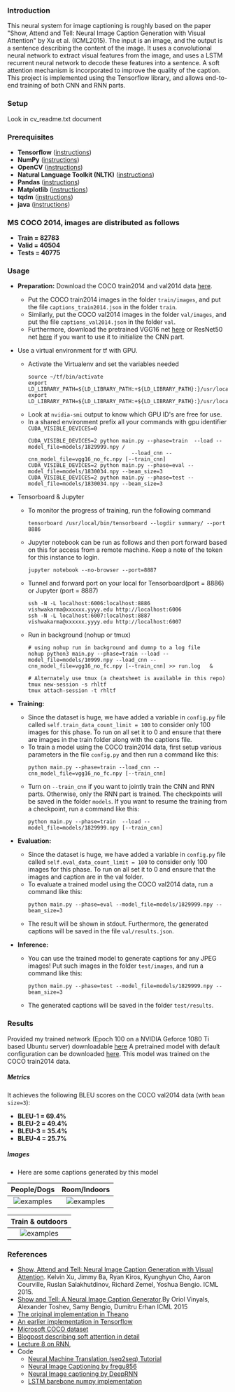 
### Introduction
This neural system for image captioning is roughly based on the paper "Show, Attend and Tell: Neural Image Caption Generation with Visual Attention" by Xu et al. (ICML2015). The input is an image, and the output is a sentence describing the content of the image. It uses a convolutional neural network to extract visual features from the image, and uses a LSTM recurrent neural network to decode these features into a sentence. A soft attention mechanism is incorporated to improve the quality of the caption. This project is implemented using the Tensorflow library, and allows end-to-end training of both CNN and RNN parts.

### Setup
Look in cv_readme.txt document

### Prerequisites
* **Tensorflow** ([instructions](https://www.tensorflow.org/install/))
* **NumPy** ([instructions](https://scipy.org/install.html))
* **OpenCV** ([instructions](https://pypi.python.org/pypi/opencv-python))
* **Natural Language Toolkit (NLTK)** ([instructions](http://www.nltk.org/install.html))
* **Pandas** ([instructions](https://scipy.org/install.html))
* **Matplotlib** ([instructions](https://scipy.org/install.html))
* **tqdm** ([instructions](https://pypi.python.org/pypi/tqdm))
* **java** ([instructions](https://docs.oracle.com/javase/8/docs/technotes/guides/install/linux_jdk.html#A1098871))

### MS COCO 2014, images are distributed as follows 
* **Train = 82783**
* **Valid = 40504**
* **Tests = 40775**

### Usage
* **Preparation:** Download the COCO train2014 and val2014 data [here](http://cocodataset.org/#download). 
  * Put the COCO train2014 images in the folder `train/images`, and put the file `captions_train2014.json` in the folder `train`. 
  * Similarly, put the COCO val2014 images in the folder `val/images`, and put the file `captions_val2014.json` in the folder `val`. 
  * Furthermore, download the pretrained VGG16 net [here](https://app.box.com/s/idt5khauxsamcg3y69jz13w6sc6122ph) or ResNet50 net [here](https://app.box.com/s/17vthb1zl0zeh340m4gaw0luuf2vscne) if you want to use it to initialize the CNN part.

* Use a virtual environment for tf with GPU. 
  * Activate the Virtualenv and set the variables needed
    ```shell
    source ~/tf/bin/activate
    export LD_LIBRARY_PATH=${LD_LIBRARY_PATH:+${LD_LIBRARY_PATH}:}/usr/local/cuda/lib64/
    export LD_LIBRARY_PATH=${LD_LIBRARY_PATH:+${LD_LIBRARY_PATH}:}/usr/local/cuda/extras/CUPTI/lib64

    ```
  * Look at `nvidia-smi` output to know which GPU ID's are free for use. 
  * In a shared environment prefix all your commands with gpu identifier `CUDA_VISIBLE_DEVICES=0`
    ```shell
    CUDA_VISIBLE_DEVICES=2 python main.py --phase=train  --load --model_file=models/1829999.npy /
                                     --load_cnn --cnn_model_file=vgg16_no_fc.npy [--train_cnn]
    CUDA_VISIBLE_DEVICES=2 python main.py --phase=eval --model_file=models/1830034.npy --beam_size=3
    CUDA_VISIBLE_DEVICES=2 python main.py --phase=test --model_file=models/1830034.npy --beam_size=3
    ```

* Tensorboard  & Jupyter
  * To monitor the progress of training, run the following command
    ```shell
    tensorboard /usr/local/bin/tensorboard --logdir summary/ --port 8886
    ```
  * Jupyter notebook can be run as follows and then port forward based on this for access from a remote machine. Keep a note of the token for this instance to login.
    ```shell
    jupyter notebook --no-browser --port=8887
    ```

  * Tunnel and forward port on your local for Tensorboard(port = 8886) or Jupyter (port = 8887)
    ```shell
    ssh -N -L localhost:6006:localhost:8886 vishwakarma@xxxxxx.yyyy.edu http://localhost:6006
    ssh -N -L localhost:6007:localhost:8887 vishwakarma@xxxxxx.yyyy.edu http://localhost:6007
    ```

  * Run in background (nohup or tmux)
    
    ```shell
    # using nohup run in background and dumnp to a log file
    nohup python3 main.py --phase=train --load --model_file=models/10999.npy --load_cnn --cnn_model_file=vgg16_no_fc.npy [--train_cnn] >> run.log   &

    # Alternately use tmux (a cheatsheet is available in this repo)
    tmux new-session -s rhltf
    tmux attach-session -t rhltf
    ```

* **Training:**
  * Since the dataset is huge, we have added a variable in `config.py` file called   `self.train_data_count_limit = 100` to consider only 100 images for this phase. To run on all set it to 0 and ensure that there are images in the train folder along with the captions file.
  * To train a model using the COCO train2014 data, first setup various parameters in the file `config.py` and then run a command like this:
    ```shell
    python main.py --phase=train --load_cnn --cnn_model_file=vgg16_no_fc.npy [--train_cnn]    

    ```
  * Turn on `--train_cnn` if you want to jointly train the CNN and RNN parts. Otherwise, only the RNN part is trained. The checkpoints will be saved in the folder `models`. If you want to resume the training from a checkpoint, run a command like this:
    ```shell
    python main.py --phase=train  --load --model_file=models/1829999.npy [--train_cnn]
    ```

* **Evaluation:**
  * Since the dataset is huge, we have added a variable in `config.py` file called   `self.eval_data_count_limit = 100` to consider only 100 images for this phase. To run on all set it to 0 and ensure that the images and caption are in the val folder.
  * To evaluate a trained model using the COCO val2014 data, run a command like this:
    ```shell
    python main.py --phase=eval --model_file=models/1829999.npy --beam_size=3
    ```
  * The result will be shown in stdout. Furthermore, the generated captions will be saved in the file `val/results.json`.

* **Inference:**
  * You can use the trained model to generate captions for any JPEG images! Put such images in the folder `test/images`, and run a command like this:
    ```shell
    python main.py --phase=test --model_file=models/1829999.npy --beam_size=3
    ```
  * The generated captions will be saved in the folder `test/results`.

### Results

Provided my trained network (Epoch 100 on a NVIDIA Geforce 1080 Ti based Ubuntu server) downloadable [here](https://1drv.ms/f/s!AqHh2eQCcWu8g8VryxgPk0fihuGDDw) 
A pretrained model with default configuration can be downloaded [here](https://app.box.com/s/xuigzzaqfbpnf76t295h109ey9po5t8p). 
This model was trained on the COCO train2014 data. 

##### Metrics
It achieves the following BLEU scores on the COCO val2014 data (with `beam size=3`):
* **BLEU-1 = 69.4%**
* **BLEU-2 = 49.4%**
* **BLEU-3 = 35.4%**
* **BLEU-4 = 25.7%**

##### Images 
* Here are some captions generated by this model

People/Dogs                |  Room/Indoors
:-------------------------:|:-------------------------:
![examples](test/results/lovedog_result.jpg "Dog with Rahul Vishwakarma")  |  ![examples](test/results/lapt_result.jpg "My laptop in a room withfurnitures")


Train & outdoors           |
:-------------------------:|
![examples](test/results/train_result.jpg "Amtrak Surfliner Sample at Santa Barbara") |



### References
* [Show, Attend and Tell: Neural Image Caption Generation with Visual Attention](https://arxiv.org/abs/1502.03044). Kelvin Xu, Jimmy Ba, Ryan Kiros, Kyunghyun Cho, Aaron Courville, Ruslan Salakhutdinov, Richard Zemel, Yoshua Bengio. ICML 2015.
* [Show and Tell: A Neural Image Caption Generator](https://arxiv.org/abs/1411.4555).By Oriol Vinyals, Alexander Toshev, Samy Bengio, Dumitru Erhan ICML 2015
* [The original implementation in Theano](https://github.com/kelvinxu/arctic-captions)
* [An earlier implementation in Tensorflow](https://github.com/jazzsaxmafia/show_attend_and_tell.tensorflow)
* [Microsoft COCO dataset](http://mscoco.org/)
* [Blogpost describing soft attention in detail](https://blog.heuritech.com/2016/01/20/attention-mechanism/)
* [Lecture 8 on RNN, ](http://www.di.ens.fr/~lelarge/dldiy/slides/lecture_8/index.html#1)
* Code
  * [Neural Machine Translation (seq2seq) Tutorial](https://github.com/tensorflow/nmt)
  * [Neural Image Captioning by fregu856](https://github.com/fregu856/CS224n_project)
  * [Neural Image captioning by DeepRNN ](https://github.com/DeepRNN/image_captioning)
  * [LSTM barebone numpy implementation](https://github.com/nicodjimenez/lstm)





